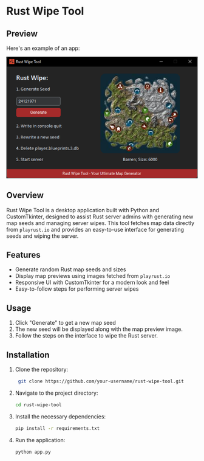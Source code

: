 # Rust Wipe Tool
## Preview
Here's an example of an app:

![Rust Wipe ToolPreview](assets/preview.png)

## Overview
Rust Wipe Tool is a desktop application built with Python and CustomTkinter, designed to assist Rust server admins with generating new map seeds and managing server wipes. This tool fetches map data directly from `playrust.io` and provides an easy-to-use interface for generating seeds and wiping the server.

## Features
- Generate random Rust map seeds and sizes
- Display map previews using images fetched from `playrust.io`
- Responsive UI with CustomTkinter for a modern look and feel
- Easy-to-follow steps for performing server wipes

## Usage

1. Click "Generate" to get a new map seed
2. The new seed will be displayed along with the map preview image.
3. Follow the steps on the interface to wipe the Rust server.

## Installation

1. Clone the repository:
   ```bash
    git clone https://github.com/your-username/rust-wipe-tool.git

3. Navigate to the project directory:
   ```bash
   cd rust-wipe-tool
3. Install the necessary dependencies:
   ```bash
   pip install -r requirements.txt
4. Run the application:
   ```bash
   python app.py
